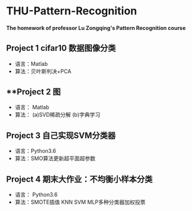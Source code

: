 # THU-Pattern-Recognition
#### The homework of professor Lu Zongqing's Pattern Recognition course

## **Project 1 cifar10 数据图像分类**
+ 语言：Matlab
+ 算法：贝叶斯判决+PCA

## **Project 2 图
+ 语言： Matlab
+ 算法： (a)SVD稀疏分解 (b)字典学习
  
## **Project 3 自己实现SVM分类器**
+ 语言：Python3.6
+ 算法：SMO算法更新超平面超参数
  
## **Project 4 期末大作业：不均衡小样本分类**
+ 语言： Python3.6
+ 算法：SMOTE插值 KNN SVM MLP多种分类器加权投票
